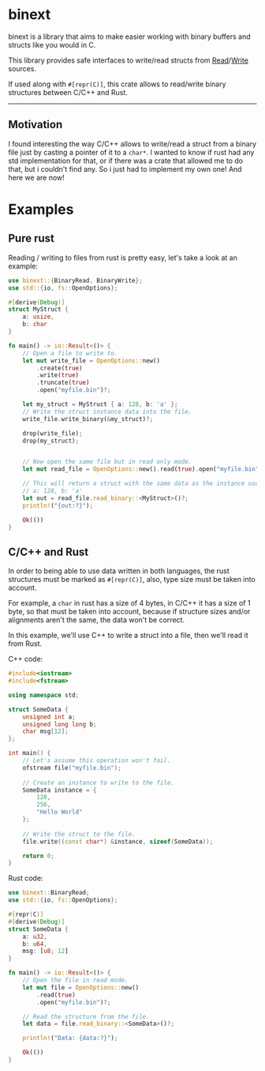 # binext

binext is a library that aims to make easier working with binary buffers and structs like you would in C.

This library provides safe interfaces to write/read structs from [Read]/[Write] sources.

If used along with `#[repr(C)]`, this crate allows to read/write binary structures between C/C++ and Rust.

---

## Motivation

I found interesting the way C/C++ allows to write/read a struct from a binary file just by casting a pointer
of it to a `char*`. I wanted to know if rust had any std implementation for that, or if there was a crate that
allowed me to do that, but i couldn't find any. So i just had to implement my own one! And here we are now!

# Examples

## Pure rust
Reading / writing to files from rust is pretty easy, let's take a look at an example:

```rust
use binext::{BinaryRead, BinaryWrite};
use std::{io, fs::OpenOptions};

#[derive(Debug)]
struct MyStruct {
    a: usize,
    b: char
}

fn main() -> io::Result<()> {
    // Open a file to write to.
    let mut write_file = OpenOptions::new()
        .create(true)
        .write(true)
        .truncate(true)
        .open("myfile.bin")?;

    let my_struct = MyStruct { a: 128, b: 'a' };
    // Write the struct instance data into the file.
    write_file.write_binary(&my_struct)?;

    drop(write_file);
    drop(my_struct);


    // Now open the same file but in read only mode.
    let mut read_file = OpenOptions::new().read(true).open("myfile.bin")?;

    // This will return a struct with the same data as the instance used to write
    // a: 128, b: 'a'
    let out = read_file.read_binary::<MyStruct>()?;
    println!("{out:?}");

    Ok(())
}
```

## C/C++ and Rust
In order to being able to use data written in both languages, the rust structures must be marked
as `#[repr(C)]`, also, type size must be taken into account. 

For example, a `char` in rust has a
size of 4 bytes, in C/C++ it has a size of 1 byte, so that must be taken into account, because if structure
sizes and/or alignments aren't the same, the data won't be correct.

In this example, we'll use C++ to write a struct into a file, then we'll read it from Rust.

C++ code:

```cpp
#include<iostream>
#include<fstream>

using namespace std;

struct SomeData {
    unsigned int a;
    unsigned long long b;
    char msg[12];
};

int main() {
    // Let's assume this operation won't fail.
    ofstream file("myfile.bin");
    
    // Create an instance to write to the file.
    SomeData instance = {
        128,
        256,
        "Hello World"
    };
    
    // Write the struct to the file.
    file.write((const char*) &instance, sizeof(SomeData));

    return 0;
}
```

Rust code:

```rust
use binext::BinaryRead;
use std::{io, fs::OpenOptions};

#[repr(C)]
#[derive(Debug)]
struct SomeData {
    a: u32,
    b: u64,
    msg: [u8; 12]
}

fn main() -> io::Result<()> {
    // Open the file in read mode.
    let mut file = OpenOptions::new()
        .read(true)
        .open("myfile.bin")?;

    // Read the structure from the file.
    let data = file.read_binary::<SomeData>()?;

    println!("Data: {data:?}");

    Ok(())
}
```

[Read]: https://doc.rust-lang.org/std/io/trait.Read.html
[Write]: https://doc.rust-lang.org/std/io/trait.Write.html
